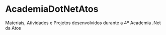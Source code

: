 # AcademiaDotNetAtos
Materiais, Atividades e Projetos desenvolvidos durante a 4º Academia .Net da Atos
